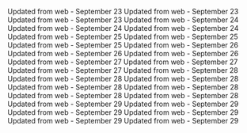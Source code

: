 
Updated from web - September 23 Updated from web - September 23 Updated from web - September 23
Updated from web - September 24 Updated from web - September 24 Updated from web - September 24
Updated from web - September 25 Updated from web - September 25 Updated from web - September 25
Updated from web - September 26 Updated from web - September 26 Updated from web - September 26
Updated from web - September 27 Updated from web - September 27 Updated from web - September 27
Updated from web - September 28 Updated from web - September 28 Updated from web - September 28 Updated from web - September 28 Updated from web - September 28 Updated from web - September 28 Updated from web - September 28
Updated from web - September 29 Updated from web - September 29 Updated from web - September 29 Updated from web - September 29 Updated from web - September 29 Updated from web - September 29
